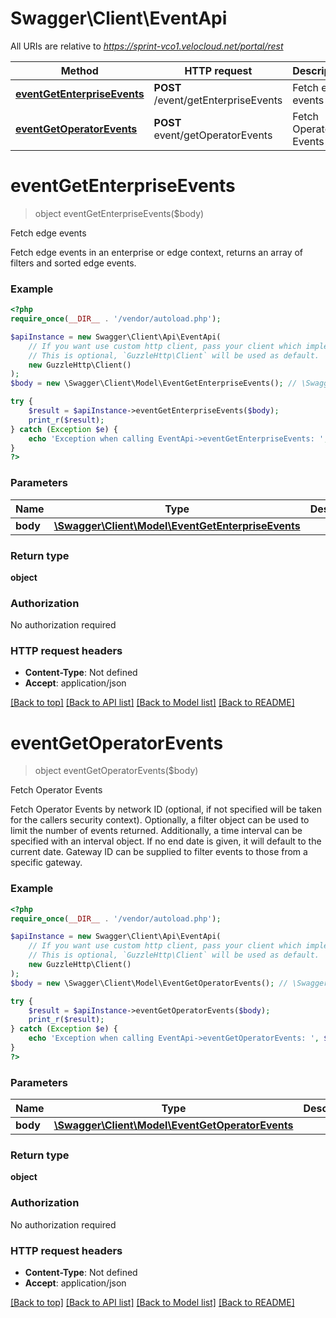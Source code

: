 # Swagger\Client\EventApi

All URIs are relative to *https://sprint-vco1.velocloud.net/portal/rest*

Method | HTTP request | Description
------------- | ------------- | -------------
[**eventGetEnterpriseEvents**](EventApi.md#eventGetEnterpriseEvents) | **POST** /event/getEnterpriseEvents | Fetch edge events
[**eventGetOperatorEvents**](EventApi.md#eventGetOperatorEvents) | **POST** event/getOperatorEvents | Fetch Operator Events


# **eventGetEnterpriseEvents**
> object eventGetEnterpriseEvents($body)

Fetch edge events

Fetch edge events in an enterprise or edge context, returns an array of filters and sorted edge events.

### Example
```php
<?php
require_once(__DIR__ . '/vendor/autoload.php');

$apiInstance = new Swagger\Client\Api\EventApi(
    // If you want use custom http client, pass your client which implements `GuzzleHttp\ClientInterface`.
    // This is optional, `GuzzleHttp\Client` will be used as default.
    new GuzzleHttp\Client()
);
$body = new \Swagger\Client\Model\EventGetEnterpriseEvents(); // \Swagger\Client\Model\EventGetEnterpriseEvents | 

try {
    $result = $apiInstance->eventGetEnterpriseEvents($body);
    print_r($result);
} catch (Exception $e) {
    echo 'Exception when calling EventApi->eventGetEnterpriseEvents: ', $e->getMessage(), PHP_EOL;
}
?>
```

### Parameters

Name | Type | Description  | Notes
------------- | ------------- | ------------- | -------------
 **body** | [**\Swagger\Client\Model\EventGetEnterpriseEvents**](../Model/EventGetEnterpriseEvents.md)|  |

### Return type

**object**

### Authorization

No authorization required

### HTTP request headers

 - **Content-Type**: Not defined
 - **Accept**: application/json

[[Back to top]](#) [[Back to API list]](../../README.md#documentation-for-api-endpoints) [[Back to Model list]](../../README.md#documentation-for-models) [[Back to README]](../../README.md)

# **eventGetOperatorEvents**
> object eventGetOperatorEvents($body)

Fetch Operator Events

Fetch Operator Events by network ID (optional, if not specified will be taken for the callers security context). Optionally, a filter object can be used to limit the number of events returned. Additionally, a time interval can be specified with an interval object. If no end date is given, it will default to the current date. Gateway ID can be supplied to filter events to those from a specific gateway.

### Example
```php
<?php
require_once(__DIR__ . '/vendor/autoload.php');

$apiInstance = new Swagger\Client\Api\EventApi(
    // If you want use custom http client, pass your client which implements `GuzzleHttp\ClientInterface`.
    // This is optional, `GuzzleHttp\Client` will be used as default.
    new GuzzleHttp\Client()
);
$body = new \Swagger\Client\Model\EventGetOperatorEvents(); // \Swagger\Client\Model\EventGetOperatorEvents | 

try {
    $result = $apiInstance->eventGetOperatorEvents($body);
    print_r($result);
} catch (Exception $e) {
    echo 'Exception when calling EventApi->eventGetOperatorEvents: ', $e->getMessage(), PHP_EOL;
}
?>
```

### Parameters

Name | Type | Description  | Notes
------------- | ------------- | ------------- | -------------
 **body** | [**\Swagger\Client\Model\EventGetOperatorEvents**](../Model/EventGetOperatorEvents.md)|  |

### Return type

**object**

### Authorization

No authorization required

### HTTP request headers

 - **Content-Type**: Not defined
 - **Accept**: application/json

[[Back to top]](#) [[Back to API list]](../../README.md#documentation-for-api-endpoints) [[Back to Model list]](../../README.md#documentation-for-models) [[Back to README]](../../README.md)

